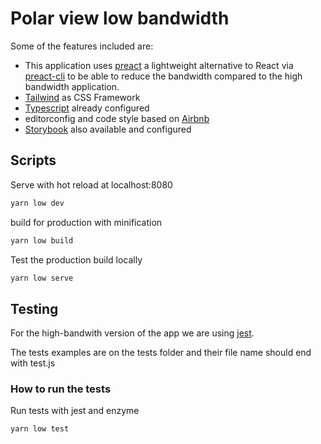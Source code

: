 # Polar view low bandwidth

Some of the features included are:

- This application uses [preact](https://preactjs.com/) a lightweight alternative to React via [preact-cli](https://github.com/developit/preact-cli/blob/master/README.md) to be able to reduce the bandwidth compared to the high bandwidth application.
- [Tailwind](https://tailwindcss.com/) as CSS Framework
- [Typescript](https://www.typescriptlang.org/) already configured
- editorconfig and code style based on [Airbnb](https://github.com/airbnb/javascript)
- [Storybook](https://storybook.js.org/) also available and configured

## Scripts

Serve with hot reload at localhost:8080
```bash
yarn low dev
```

build for production with minification

```bash
yarn low build
```

Test the production build locally
```bash
yarn low serve
```

## Testing

For the high-bandwith version of the app we are using [jest](https://jestjs.io/).

The tests examples are on the tests folder and their file name should end with test.js

### How to run the tests

Run tests with jest and enzyme

```bash
yarn low test
```
